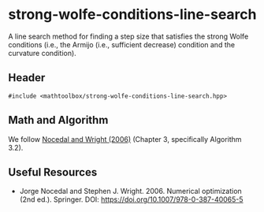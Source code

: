 # strong-wolfe-conditions-line-search

A line search method for finding a step size that satisfies the strong Wolfe conditions (i.e., the Armijo (i.e., sufficient decrease) condition and the curvature condition).

## Header

```
#include <mathtoolbox/strong-wolfe-conditions-line-search.hpp>
```

## Math and Algorithm

We follow [Nocedal and Wright (2006)](https://doi.org/10.1007/978-0-387-40065-5) (Chapter 3, specifically Algorithm 3.2).

## Useful Resources

- Jorge Nocedal and Stephen J. Wright. 2006. Numerical optimization (2nd ed.). Springer. DOI: <https://doi.org/10.1007/978-0-387-40065-5>
